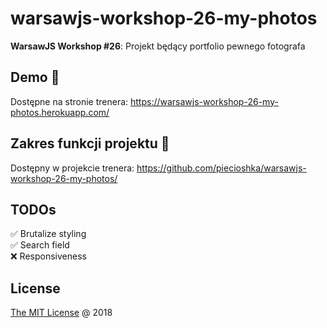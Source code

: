 # warsawjs-workshop-26-my-photos

**WarsawJS Workshop #26**: Projekt będący portfolio pewnego fotografa

## Demo :tada:

Dostępne na stronie trenera:
<https://warsawjs-workshop-26-my-photos.herokuapp.com/>

## Zakres funkcji projektu :memo:

Dostępny w projekcie trenera:
<https://github.com/piecioshka/warsawjs-workshop-26-my-photos/>

## TODOs

✅ Brutalize styling\
✅ Search field\
❌ Responsiveness

## License

[The MIT License](http://piecioshka.mit-license.org) @ 2018
